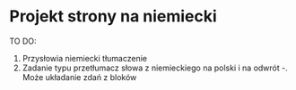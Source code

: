 # Projekt strony na niemiecki
TO DO:
   1. Przysłowia niemiecki tłumaczenie
   2. Zadanie typu przetłumacz słowa z niemieckiego na polski i na odwrót
   -. Może układanie zdań z bloków
